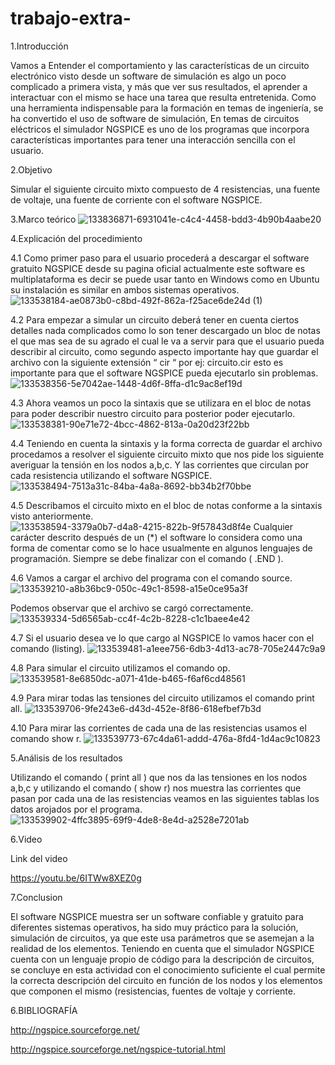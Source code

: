 # trabajo-extra-

1.Introducción

Vamos a Entender el comportamiento y las características de un circuito electrónico visto desde un software de simulación es algo un poco complicado a primera vista, y más que ver sus resultados, el aprender a interactuar con el mismo se hace una tarea que resulta entretenida. Como una herramienta indispensable para la formación en temas de ingeniería, se ha convertido el uso de software de simulación, En temas de circuitos eléctricos el simulador NGSPICE es uno de los programas que incorpora características importantes para tener una interacción sencilla con el usuario.

2.Objetivo

Simular el siguiente circuito mixto compuesto de 4 resistencias, una fuente de voltaje, una fuente de corriente con el software NGSPICE.

3.Marco teórico
![133836871-6931041e-c4c4-4458-bdd3-4b90b4aabe20](https://user-images.githubusercontent.com/86451564/133914423-19e2553b-6f28-4799-9e33-5beac100be7a.jpg)

4.Explicación del procedimiento

4.1 Como primer paso para el usuario procederá a descargar el software gratuito NGSPICE desde su pagina oficial actualmente este software es multiplataforma es decir se puede usar tanto en Windows como en Ubuntu su instalación es similar en ambos sistemas operativos.
![133538184-ae0873b0-c8bd-492f-862a-f25ace6de24d (1)](https://user-images.githubusercontent.com/86451564/133914477-95e9cefc-35ca-4b98-ac9a-8dd9e14ec0f9.jpg)

4.2 Para empezar a simular un circuito deberá tener en cuenta ciertos detalles nada complicados como lo son tener descargado un bloc de notas el que mas sea de su agrado el cual le va a servir para que el usuario pueda describir al circuito, como segundo aspecto importante hay que guardar el archivo con la siguiente extensión “ cir “ por ej: circuito.cir esto es importante para que el software NGSPICE pueda ejecutarlo sin problemas.
![133538356-5e7042ae-1448-4d6f-8ffa-d1c9ac8ef19d](https://user-images.githubusercontent.com/86451564/133914505-4af486da-6dd5-402f-83b6-a34b4770a4c3.jpg)

4.3 Ahora veamos un poco la sintaxis que se utilizara en el bloc de notas para poder describir nuestro circuito para posterior poder ejecutarlo.
![133538381-90e71e72-4bcc-4862-813a-0a20d23f22bb](https://user-images.githubusercontent.com/86451564/133914517-464f3bae-c0e7-44a4-b349-f92a7c06108a.jpg)

4.4 Teniendo en cuenta la sintaxis y la forma correcta de guardar el archivo procedamos a resolver el siguiente circuito mixto que nos pide los siguiente averiguar la tensión en los nodos a,b,c. Y las corrientes que circulan por cada resistencia utilizando el software NGSPICE.
![133538494-7513a31c-84ba-4a8a-8692-bb34b2f70bbe](https://user-images.githubusercontent.com/86451564/133914529-096ef0a5-289c-48b8-aec0-1778e57a8068.jpg)

4.5 Describamos el circuito mixto en el bloc de notas conforme a la sintaxis visto anteriormente.
![133538594-3379a0b7-d4a8-4215-822b-9f57843d8f4e](https://user-images.githubusercontent.com/86451564/133914547-0b8636db-e903-4492-bfb8-6086b66ac84c.jpg)
Cualquier carácter descrito después de un (*) el software lo considera como una forma de comentar como se lo hace usualmente en algunos lenguajes de programación. Siempre se debe finalizar con el comando ( .END ).

4.6 Vamos a cargar el archivo del programa con el comando source.
![133539210-a8b36bc9-050c-49c1-8598-a15e0ce95a3f](https://user-images.githubusercontent.com/86451564/133914562-e0894839-4269-47d8-840f-b56a9d8baf4a.jpg)

Podemos observar que el archivo se cargó correctamente.
![133539334-5d6565ab-cc4f-4c2b-8228-c1c1baee4e42](https://user-images.githubusercontent.com/86451564/133914568-617f0c61-bec0-4273-a210-3cbf7d7133c1.jpg)

4.7 Si el usuario desea ve lo que cargo al NGSPICE lo vamos hacer con el comando (listing).
![133539481-a1eee756-6db3-4d13-ac78-705e2447c9a9](https://user-images.githubusercontent.com/86451564/133914577-49065a70-688c-45dd-b74b-5d3300de9309.jpg)

4.8 Para simular el circuito utilizamos el comando op.
![133539581-8e6850dc-a071-41de-b465-f6af6cd48561](https://user-images.githubusercontent.com/86451564/133914592-2e319caf-96c6-4b57-bac0-5c010c3eb1c5.jpg)

4.9 Para mirar todas las tensiones del circuito utilizamos el comando print all.
![133539706-9fe243e6-d43d-452e-8f86-618efbef7b3d](https://user-images.githubusercontent.com/86451564/133914598-93b0ba22-c73a-4800-a3c4-9a2c9cb3899a.jpg)

4.10 Para mirar las corrientes de cada una de las resistencias usamos el comando show r.
![133539773-67c4da61-addd-476a-8fd4-1d4ac9c10823](https://user-images.githubusercontent.com/86451564/133914607-3f376643-f193-47b7-9c3c-f8691702109f.jpg)

5.Análisis de los resultados

Utilizando el comando ( print all ) que nos da las tensiones en los nodos a,b,c y utilizando el comando ( show r) nos muestra las corrientes que pasan por cada una de las resistencias veamos en las siguientes tablas los datos arojados por el programa.
![133539902-4ffc3895-69f9-4de8-8e4d-a2528e7201ab](https://user-images.githubusercontent.com/86451564/133914627-59de7211-e894-47e2-8430-6f62db0ed003.jpg)

6.Video

Link del video

https://youtu.be/6ITWw8XEZ0g

7.Conclusion

El software NGSPICE muestra ser un software confiable y gratuito para diferentes sistemas operativos, ha sido muy práctico para la solución, simulación de circuitos, ya que este usa parámetros que se asemejan a la realidad de los elementos. Teniendo en cuenta que el simulador NGSPICE cuenta con un lenguaje propio de código para la descripción de circuitos, se concluye en esta actividad con el conocimiento suficiente el cual permite la correcta descripción del circuito en función de los nodos y los elementos que componen el mismo (resistencias, fuentes de voltaje y corriente.

6.BIBLIOGRAFÍA

http://ngspice.sourceforge.net/

http://ngspice.sourceforge.net/ngspice-tutorial.html


